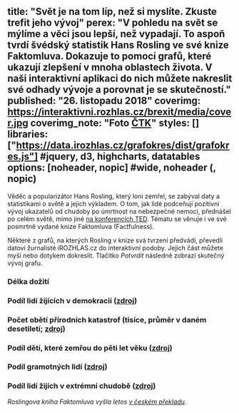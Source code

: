 title: "Svět je na tom líp, než si myslíte. Zkuste trefit jeho vývoj"
perex: "V pohledu na svět se mýlíme a věci jsou lepší, než vypadají. To aspoň tvrdí švédský statistik Hans Rosling ve své knize Faktomluva. Dokazuje to pomocí grafů, které ukazují zlepšení v mnoha oblastech života. V naši interaktivní aplikaci do nich můžete nakreslit své odhady vývoje a porovnat je se skutečností."
published: "26. listopadu 2018"
coverimg: https://interaktivni.rozhlas.cz/brexit/media/cover.jpg
coverimg_note: "Foto <a href='#'>ČTK</a>"
styles: []
libraries: ["https://data.irozhlas.cz/grafokres/dist/grafokres.js"] #jquery, d3, highcharts, datatables
options: [noheader, nopic] #wide, noheader (, nopic)
---
Věděc a popularizátor Hans Rosling, který loni zemřel, se zabýval daty a statistikami o světě a jejich výkladem. O tom, jak lidé podceňují pozitivní vývoj ukazatelů od chudoby po úmrtnost na nebezpečné nemoci, přednášel po celém světě, mimo jiné [na konferencích TED](https://www.ted.com/talks/hans_rosling_shows_the_best_stats_you_ve_ever_seen?language=cs). Tématu se věnuje i ve své posmrtně vydané knize Faktomluva (Factfulness).

Některé z grafů, na kterých Rosling v knize svá tvrzení předvádí, převedli datoví žurnalisté iROZHLAS.cz do interaktivní podoby. Jejich část můžete myší nebo dotykem dokreslit. Tlačítko _Potvrdit_ následně zobrazí skutečný vývoj grafu.

### Délka dožití
<div id="graf1" class="graf"></div>

### Podíl lidí žijících v demokracii ([zdroj](https://ourworldindata.org/grapher/world-pop-by-political-regime))
<div id="graf2" class="graf"></div>

### Počet obětí přírodních katastrof (tisíce, průměr v daném desetiletí; [zdroj](https://www.emdat.be/))
<div id="graf3" class="graf"></div>

### Podíl dětí, které zemřou do pěti let věku ([zdroj](https://ourworldindata.org/child-mortality))
<div id="graf4" class="graf"></div>

### Podíl gramotných lidí ([zdroj](https://ourworldindata.org/literacy))
<div id="graf5" class="graf"></div>

### Podíl lidí žijích v extrémní chudobě ([zdroj](https://ourworldindata.org/extreme-poverty))
<div id="graf6" class="graf"></div>

_Roslingova kniha Faktomluva vyšla letos [v českém překladu](https://www.melvil.cz/kniha-faktomluva/)._